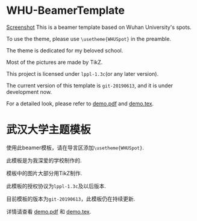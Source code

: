 # WHU-BeamerTemplate
[Screenshot](https://github.com/T0nyX1ang/WHU-BeamerTemplate/blob/master/preview/final.png)
This is a beamer template based on Wuhan University's spots.

To use the theme, please use `\usetheme{WHUSpot}` in the preamble.

The theme is dedicated for my beloved school.

Most of the pictures are made by TikZ.

This project is licensed under `lppl-1.3c`(or any later version).

The current version of this template is `git-20190613`, and it is under development now.

For a detailed look, please refer to [demo.pdf](https://github.com/T0nyX1ang/WHU-BeamerTemplate/blob/master/demo.pdf) and [demo.tex](https://github.com/T0nyX1ang/WHU-BeamerTemplate/blob/master/demo.tex).

# 武汉大学主题模板
使用此beamer模板，请在导言区添加`\usetheme{WHUSpot}`.

此模板是为我深爱的学校制作的.

模板中的图片大部分用TikZ制作.

此模板的授权协议为`lppl-1.3c`及以后版本.

目前模板的版本为`git-20190613`，此模板仍在持续更新.

详情请查看 [demo.pdf](https://github.com/T0nyX1ang/WHU-BeamerTemplate/blob/master/demo.pdf) 和 [demo.tex](https://github.com/T0nyX1ang/WHU-BeamerTemplate/blob/master/demo.tex).
